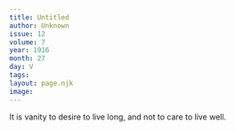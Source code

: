 ```yaml
---
title: Untitled
author: Unknown
issue: 12
volume: 7
year: 1916
month: 27
day: V
tags:
layout: page.njk
image:
---
```

It is vanity to desire to live long, and not to care to live well.   





